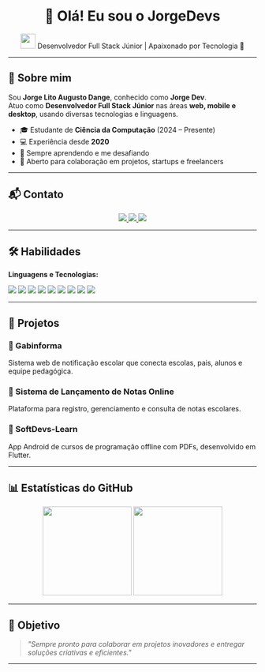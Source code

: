 <!-- Banner ou mensagem de boas-vindas -->
<h1 align="center">👋 Olá! Eu sou o JorgeDevs</h1>
<p align="center">
  <img src="https://media.giphy.com/media/hvRJCLFzcasrR4ia7z/giphy.gif" width="30"/> 
  Desenvolvedor Full Stack Júnior | Apaixonado por Tecnologia 🚀
</p>

---

## 🚀 Sobre mim
Sou **Jorge Lito Augusto Dange**, conhecido como **Jorge Dev**.  
Atuo como **Desenvolvedor Full Stack Júnior** nas áreas **web, mobile e desktop**, usando diversas tecnologias e linguagens.

- 🎓 Estudante de **Ciência da Computação** (2024 – Presente)  
- 💻 Experiência desde **2020**  
- 🌱 Sempre aprendendo e me desafiando  
- 🤝 Aberto para colaboração em projetos, startups e freelancers  

---

## 📬 Contato

<p align="center">
  <a href="mailto:jorgedevs7@gmail.com">
    <img src="https://img.shields.io/badge/-Email-red?style=for-the-badge&logo=gmail&logoColor=white"/>
  </a>
  <a href="https://t.me/Jorge_Devs">
    <img src="https://img.shields.io/badge/Telegram-%230077B5.svg?style=for-the-badge&logo=telegram&logoColor=white"/>
  </a>
  <a href="tel:+244925481801">
    <img src="https://img.shields.io/badge/Telefone-%2300C853.svg?style=for-the-badge&logo=phone&logoColor=white"/>
  </a>
</p>

---

## 🛠️ Habilidades

**Linguagens e Tecnologias:**
<p>
  <img src="https://img.shields.io/badge/HTML5-%23E34F26.svg?style=for-the-badge&logo=html5&logoColor=white"/>
  <img src="https://img.shields.io/badge/CSS3-%231572B6.svg?style=for-the-badge&logo=css3&logoColor=white"/>
  <img src="https://img.shields.io/badge/JavaScript-%23323330.svg?style=for-the-badge&logo=javascript&logoColor=%23F7DF1E"/>
  <img src="https://img.shields.io/badge/PHP-%23777BB4.svg?style=for-the-badge&logo=php&logoColor=white"/>
  <img src="https://img.shields.io/badge/Java-%23ED8B00.svg?style=for-the-badge&logo=java&logoColor=white"/>
  <img src="https://img.shields.io/badge/C%23-%23239120.svg?style=for-the-badge&logo=c-sharp&logoColor=white"/>
  <img src="https://img.shields.io/badge/Flutter-%2302569B.svg?style=for-the-badge&logo=flutter&logoColor=white"/>
  <img src="https://img.shields.io/badge/MySQL-%2300f.svg?style=for-the-badge&logo=mysql&logoColor=white"/>
  <img src="https://img.shields.io/badge/SQLite-%2307405e.svg?style=for-the-badge&logo=sqlite&logoColor=white"/>
</p>

---

## 📂 Projetos

### 📌 Gabinforma  
Sistema web de notificação escolar que conecta escolas, pais, alunos e equipe pedagógica.

### 📌 Sistema de Lançamento de Notas Online  
Plataforma para registro, gerenciamento e consulta de notas escolares.

### 📌 SoftDevs-Learn  
App Android de cursos de programação offline com PDFs, desenvolvido em Flutter.

---

## 📊 Estatísticas do GitHub
<p align="center">
  <img height="180em" src="https://github-readme-stats.vercel.app/api?username=jorgedevs&show_icons=true&theme=radical"/>
  <img height="180em" src="https://github-readme-stats.vercel.app/api/top-langs/?username=jorgedevs&layout=compact&theme=radical"/>
</p>

---

## 🎯 Objetivo
> *"Sempre pronto para colaborar em projetos inovadores e entregar soluções criativas e eficientes."*

---
